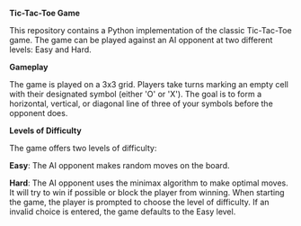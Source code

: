 **Tic-Tac-Toe Game**

This repository contains a Python implementation of the classic Tic-Tac-Toe game. The game can be played against an AI opponent at two different levels: Easy and Hard.

**Gameplay**

The game is played on a 3x3 grid. Players take turns marking an empty cell with their designated symbol (either 'O' or 'X'). The goal is to form a horizontal, vertical, or diagonal line of three of your symbols before the opponent does.

**Levels of Difficulty**

The game offers two levels of difficulty:

**Easy**: The AI opponent makes random moves on the board.

**Hard**: The AI opponent uses the minimax algorithm to make optimal moves. It will try to win if possible or block the player from winning.
When starting the game, the player is prompted to choose the level of difficulty. If an invalid choice is entered, the game defaults to the Easy level.
